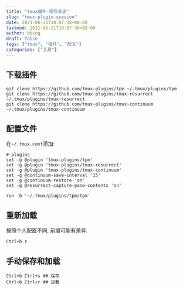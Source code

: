 ```yaml
---
title: "tmux插件-保存会话"
slug: "tmux-plugin-ssesion"
date: 2021-06-21T10:07:38+08:00
lastmod: 2021-06-21T10:07:38+08:00
author: bbing
draft: false
tags: ["tmux", "插件", "短文"]
categories: ["工具"]
---
```


## 下载插件
```Shell
git clone https://github.com/tmux-plugins/tpm ~/.tmux/plugins/tpm
git clone https://github.com/tmux-plugins/tmux-resurrect ~/.tmux/plugins/tmux-resurrect
git clone https://github.com/tmux-plugins/tmux-continuum ~/.tmux/plugins/tmux-continuum
```

<!--more-->

## 配置文件
在```~/.tmux.conf```添加:
```Shell
# plugins
set -g @plugin 'tmux-plugins/tpm'
set -g @plugin 'tmux-plugins/tmux-resurrect'
set -g @plugin 'tmux-plugins/tmux-continuum'
set -g @continuum-save-interval '15'
set -g @continuum-restore 'on'
set -g @resurrect-capture-pane-contents 'on'

run -b '~/.tmux/plugins/tpm/tpm'
```

## 重新加载
按照个人配置不同, 前缀可能有差异.
```Shell
Ctrl+b r
```

## 手动保存和加载
```Shell
Ctrl+b Ctrl+s ## 保存
Ctrl+b Ctrl+r ## 加载
```